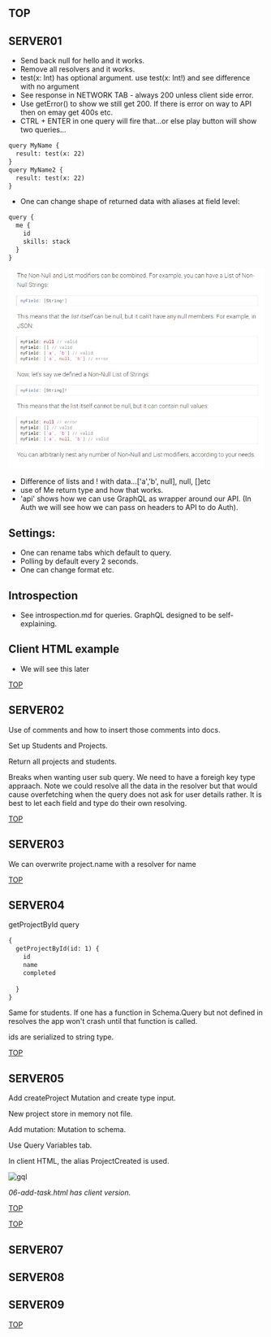 ## TOP

## SERVER01

-  Send back null for hello and it works.
-  Remove all resolvers and it works.
-  test(x: Int) has optional argument. use test(x: Int!) and see difference with no argument
-  See response in NETWORK TAB - always 200 unless client side error.
-  Use getError() to show we still get 200. If there is error on way to API then on emay get 400s etc.
-  CTRL + ENTER in one query will fire that...or else play button will show two queries...

```
query MyName {
  result: test(x: 22)
}
query MyName2 {
  result: test(x: 22)
}
```

-  One can change shape of returned data with aliases at field level:

```
query {
  me {
    id
    skills: stack
  }
}
```

![gql](/_images/null-list.png)

-  Difference of lists and ! with data...['a','b', null], null, []etc
-  use of Me return type and how that works.
-  'api' shows how we can use GraphQL as wrapper around our API. (In Auth we will see how we can pass on headers to API to do Auth).

## Settings:

-  One can rename tabs which default to query.
-  Polling by default every 2 seconds.
-  One can change format etc.

## Introspection

-  See introspection.md for queries. GraphQL designed to be self-explaining.

## Client HTML example

-  We will see this later

[TOP](#TOP)

## SERVER02

Use of comments and how to insert those comments into docs.

Set up Students and Projects.

Return all projects and students.

Breaks when wanting user sub query. We need to have a foreigh key type appraach. Note we could resolve all the data in the resolver but that would cause overfetching when the query does not ask for user details rather. It is best to let each field and type do their own resolving.

[TOP](#TOP)

## SERVER03

We can overwrite project.name with a resolver for name

[TOP](#TOP)

## SERVER04

getProjectById query

```
{
  getProjectById(id: 1) {
    id
    name
    completed

  }
}

```

Same for students. If one has a function in Schema.Query but not defined in resolves the app won't crash until that function is called.

ids are serialized to string type.

[TOP](#TOP)

## SERVER05

Add createProject Mutation and create type input.

New project store in memory not file.

Add mutation: Mutation to schema.

Use Query Variables tab.

In client HTML, the alias ProjectCreated is used.

![gql](/_images/06-query-variables-tab.png)

_06-add-task.html has client version._

[TOP](#TOP)

[TOP](#TOP)

## SERVER07

## SERVER08

## SERVER09

[TOP](#TOP)
